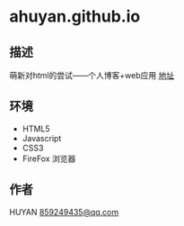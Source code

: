 # ahuyan.github.io
## 描述

萌新对html的尝试——个人博客+web应用
[地址](https://ahuyan.github.io/)

## 环境

 - HTML5
 - Javascript
 - CSS3
 - FireFox 浏览器
 
## 作者
 HUYAN
 859249435@qq.com


